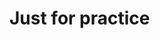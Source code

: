 <!--
 * @Author: tankswift
 * @Date: 2020-07-14 11:55:20
 * @LastEditors: tankswift
 * @LastEditTime: 2020-07-21 09:56:26
 * @Description: 文件描述
 * @FilePath: \workSpace\vue-cli3-ele\README.md
--> 
# Just for practice